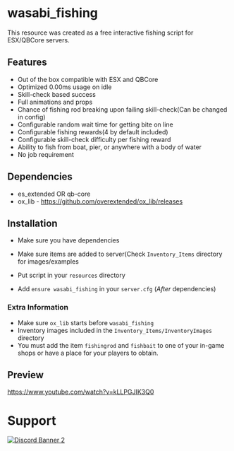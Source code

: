 # wasabi_fishing

This resource was created as a free interactive fishing script for ESX/QBCore servers.

## Features
- Out of the box compatible with ESX and QBCore
- Optimized 0.00ms usage on idle
- Skill-check based success
- Full animations and props
- Chance of fishing rod breaking upon failing skill-check(Can be changed in config)
- Configurable random wait time for getting bite on line
- Configurable fishing rewards(4 by default included)
- Configurable skill-check difficulty per fishing reward
- Ability to fish from boat, pier, or anywhere with a body of water
- No job requirement

## Dependencies
- es_extended OR qb-core
- ox_lib - https://github.com/overextended/ox_lib/releases


## Installation

- Make sure you have dependencies

- Make sure items are added to server(Check `Inventory_Items` directory for images/examples

- Put script in your `resources` directory

- Add `ensure wasabi_fishing` in your `server.cfg` (*After* dependencies)

### Extra Information
- Make sure `ox_lib` starts before `wasabi_fishing`
- Inventory images included in the `Inventory_Items/InventoryImages` directory
- You must add the item `fishingrod` and `fishbait` to one of your in-game shops or have a place for your players to obtain.

## Preview
https://www.youtube.com/watch?v=kLLPGJIK3Q0


# Support
<a href='https://discord.gg/79zjvy4JMs'>![Discord Banner 2](https://discordapp.com/api/guilds/1025493337031049358/widget.png?style=banner2)</a>
